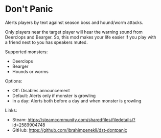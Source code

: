 # Don't Panic

Alerts players by text against season boss and hound/worm attacks.

Only players near the target player will hear the warning sound from Deerclops and Bearger. So, this mod makes your life easier if you play with a friend next to you has speakers muted.

Supported monsters:
- Deerclops
- Bearger
- Hounds or worms

Options:
- Off: Disables announcement
- Default: Alerts only if monster is growling
- In a day: Alerts both before a day and when monster is growling

Links:
- Steam: https://steamcommunity.com/sharedfiles/filedetails/?id=2589904748
- GitHub: https://github.com/ibrahimpenekli/dst-dontpanic
